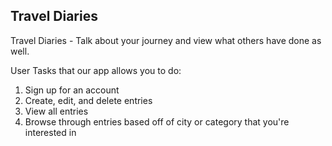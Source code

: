 ## Travel Diaries 

Travel Diaries - Talk about your journey and view what others have done as well.

User Tasks that our app allows you to do:
1. Sign up for an account
2. Create, edit, and delete entries
3. View all entries
4. Browse through entries based off of city or category that you're interested in
